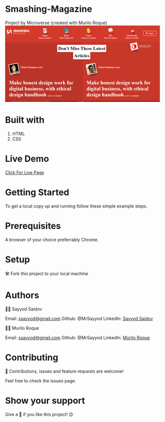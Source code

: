 # Smashing-Magazine
Project by Microverse (created with Murilo Roque)
![Smashing Magazine](/images/screenshot.png)

# Built with
1. HTML
2. CSS

# Live Demo 
[Click For Live Page](https://rawcdn.githack.com/MrSayyod/Apple-website-webpage/cfed5494409055ba38c31100bd6d9279abca4e68/index.html)

# Getting Started
To get a local copy up and running follow these simple example steps.

# Prerequisites
A browser of your choice preferrably Chrome.

# Setup
:hammer_and_wrench: Fork this project to your local machine

# Authors
:man_technologist: Sayyod Saidov

Email: ssayyod@gmail.com
Github: @MrSayyod
LinkedIn: [Sayyod Saidov](https://www.linkedin.com/in/sayyod-saidov-507b0818b)

:man_technologist: Murilo Roque

Email: ssayyod@gmail.com
Github: @MrSayyod
LinkedIn: [Murilo Roque](https://www.linkedin.com/in/sayyod-saidov-507b0818b)

# Contributing
:handshake: Contributions, issues and feature requests are welcome!

Feel free to check the issues page.

# Show your support
Give a :star2: if you like this project! :blush:
